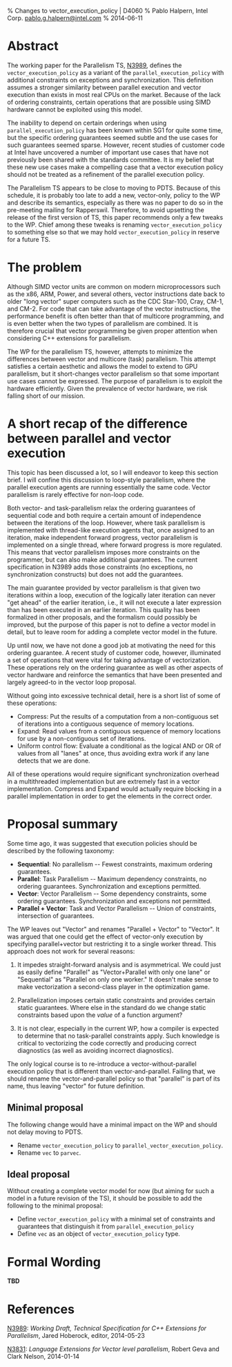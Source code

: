 % Changes to vector_execution_policy | D4060
% Pablo Halpern, Intel Corp. <pablo.g.halpern@intel.com>
% 2014-06-11

Abstract
========

The working paper for the Parallelism TS, [N3989][], defines the
`vector_execution_policy` as a variant of the `parallel_execution_policy` with
additional constraints on exceptions and synchronization. This definition
assumes a stronger similarity between parallel execution and vector execution
than exists in most real CPUs on the market. Because of the lack of ordering
constraints, certain operations that are possible using SIMD hardware cannot
be exploited using this model.

The inability to depend on certain orderings when using
`parallel_execution_policy` has been known within SG1 for quite some time, but
the specific ordering guarantees seemed subtle and the use cases for such
guarantees seemed sparse. However, recent studies of customer code at Intel
have uncovered a number of important use cases that have not previously been
shared with the standards committee.  It is my belief that these new use cases
make a compelling case that a vector execution policy should not be treated as
a refinement of the parallel execution policy.

The Parallelism TS appears to be close to moving to PDTS.  Because of this
schedule, it is probably too late to add a new, vector-only, policy to the WP
and describe its semantics, especially as there was no paper to do so in the
pre-meeting mailing for Rapperswil.  Therefore, to avoid upsetting the release
of the first version of TS, this paper recommends only a few tweaks to the WP.
Chief among these tweaks is renaming `vector_execution_policy` to something
else so that we may hold `vector_execution_policy` in reserve for a future TS.

The problem
===========

Although SIMD vector units are common on modern microprocessors such as the
x86, ARM, Power, and several others, vector instructions date back to older
"long vector" super computers such as the CDC Star-100, Cray, CM-1, and
CM-2. For code that can take advantage of the vector instructions, the
performance benefit is often better than that of multicore programming, and is
even better when the two types of parallelism are combined.  It is therefore
crucial that vector programming be given proper attention when considering C++
extensions for parallelism.

The WP for the parallelism TS, however, attempts to minimize the differences
between vector and multicore (task) parallelism.  This attempt satisfies a
certain aesthetic and allows the model to extend to GPU parallelism, but it
short-changes vector parallelism so that some important use cases cannot be
expressed. The purpose of parallelism is to exploit the hardware efficiently.
Given the prevalence of vector hardware, we risk falling short of our
mission.

A **short** recap of the difference between parallel and vector execution
=========================================================================

This topic has been discussed a lot, so I will endeavor to keep this section
brief. I will confine this discussion to loop-style parallelism, where the
parallel execution agents are running essentially the same code.
Vector parallelism is rarely effective for non-loop code.

Both vector- and task-parallelism relax the ordering guarantees of
sequential code and both require a certain amount of independence between the
iterations of the loop.  However, where task parallelism is implemented with
thread-like execution agents that, once assigned to an iteration, make
independent forward progress, vector parallelism is implemented on
a single thread, where forward progress is more regulated. This means that
vector parallelism imposes more constraints on the programmer, but can also
make additional guarantees.  The current specification in N3989 adds those
constraints (no exceptions, no synchronization constructs) but does not add
the guarantees.

The main guarantee provided by vector parallelism is that given two iterations
within a loop, execution of the logically later iteration can never "get
ahead" of the earlier iteration, i.e., it will not execute a later expression
than has been executed in an earlier iteration.  This quality has been
formalized in other proposals, and the formalism could possibly be improved,
but the purpose of this paper is not to define a vector model in detail, but
to leave room for adding a complete vector model in the future.

Up until now, we have not done a good job at motivating the need for this
ordering guarantee. A recent study of customer code, however, illuminated a
set of operations that were vital for taking advantage of vectorization.
These operations rely on the ordering guarantee as well as other aspects
of vector hardware and reinforce the semantics that have been presented and
largely agreed-to in the vector loop proposal.

Without going into excessive technical detail, here is a short list of some of
these operations:

 * Compress: Put the results of a computation from a non-contiguous set of
   iterations into a contiguous sequence of memory locations.
 * Expand: Read values from a contiguous sequence of memory locations for use
   by a non-contiguous set of iterations.
 * Uniform control flow: Evaluate a conditional as the logical AND or OR of
   values from all "lanes" at once, thus avoiding extra work if any lane
   detects that we are done.

All of these operations would require significant synchronization overhead in
a multithreaded implementation but are extremely fast in a vector
implementation.  Compress and Expand would actually require blocking in a
parallel implementation in order to get the elements in the correct order.

Proposal summary
================

Some time ago, it was suggested that execution policies should be described by
the following taxonomy:

 * **Sequential**: No parallelism -- Fewest constraints, maximum ordering
   guarantees.
 * **Parallel**: Task Parallelism -- Maximum dependency constraints, no
   ordering guarantees.  Synchronization and exceptions permitted.
 * **Vector**: Vector Parallelism -- Some dependency constraints, some
   ordering guarantees.  Synchronization and exceptions not permitted.
 * **Parallel + Vector**: Task and Vector Parallelism -- Union of constraints,
   intersection of guarantees.
 
The WP leaves out "Vector" and renames "Parallel + Vector" to "Vector". It was
argued that one could get the effect of vector-only execution by specifying
parallel+vector but restricting it to a single worker thread.  This approach
does not work for several reasons:

 1. It impedes straight-forward analysis and is asymmetrical.  We could just
    as easily define "Parallel" as "Vector+Parallel with only one lane" or
    "Sequential" as "Parallel on only one worker."  It doesn't make sense to
    make vectorization a second-class player in the optimization game.

 2. Parallelization imposes certain static constraints and provides certain
    static guarantees. Where else in the standard do we change static
    constraints based upon the _value_ of a function argument?

 3. It is not clear, especially in the current WP, how a compiler is expected
    to determine that no task-parallel constraints apply. Such knowledge is
    critical to vectorizing the code correctly and producing correct
    diagnostics (as well as avoiding incorrect diagnostics).

The only logical course is to re-introduce a vector-without-parallel execution
policy that is different than vector-and-parallel.  Failing that, we should
rename the vector-and-parallel policy so that "parallel" is part of its name,
thus leaving "vector" for future definition.

Minimal proposal
----------------

The following change would have a minimal impact on the WP and should not
delay moving to PDTS.

 * Rename `vector_execution_policy` to `parallel_vector_execution_policy`.
 * Rename `vec` to `parvec`.

Ideal proposal
--------------

Without creating a complete vector model for now (but aiming for such a model
in a future revision of the TS), it should be possible to add the following to
the minimal proposal:

 * Define `vector_execution_policy` with a minimal set of constraints and
   guarantees that distinguish it from `parallel_execution_policy`
 * Define `vec` as an object of `vector_execution_policy` type.

Formal Wording
==============

**TBD**
   
References
==========

[N3989]: http://www.open-std.org/JTC1/SC22/WG21/docs/papers/2014/n3989.html
[N3989][]: _Working Draft, Technical Specification for C++ Extensions for
Parallelism_, Jared Hoberock, editor, 2014-05-23

[N3831]: http://www.open-std.org/JTC1/SC22/WG21/docs/papers/2014/n3831.pdf
[N3831][]: _Language Extensions for Vector level parallelism_, Robert Geva and
Clark Nelson, 2014-01-14


<!--  LocalWords:  PDTS parvec
 -->
